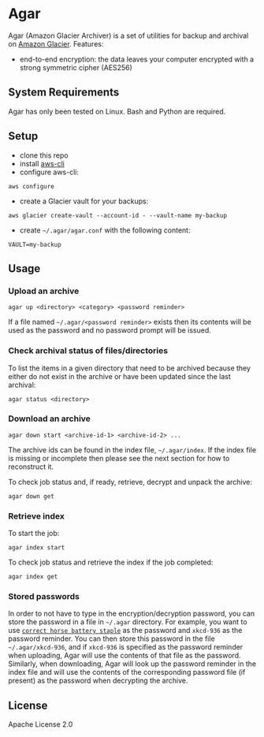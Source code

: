 Agar
====

Agar (Amazon Glacier Archiver) is a set of utilities for backup and archival on
[Amazon Glacier](https://aws.amazon.com/glacier/). Features:

* end-to-end encryption: the data leaves your computer encrypted with a strong
  symmetric cipher (AES256)

System Requirements
-------------------

Agar has only been tested on Linux. Bash and Python are required.

Setup
-----

* clone this repo
* install [aws-cli](https://aws.amazon.com/cli/)
* configure aws-cli: 

~~~
aws configure
~~~

* create a Glacier vault for your backups: 

~~~
aws glacier create-vault --account-id - --vault-name my-backup
~~~

* create `~/.agar/agar.conf` with the following content:

~~~
VAULT=my-backup
~~~

Usage
-----

### Upload an archive

~~~
agar up <directory> <category> <password reminder>
~~~

If a file named `~/.agar/<password reminder>` exists then its contents will 
be used as the password and no password prompt will be issued.

### Check archival status of files/directories

To list the items in a given directory that need to be archived because they
either do not exist in the archive or have been updated since the last archival:

~~~
agar status <directory>
~~~

### Download an archive

~~~
agar down start <archive-id-1> <archive-id-2> ...
~~~

The archive ids can be found in the index file, `~/.agar/index`. If the index file is missing or incomplete then please see the next section for how to reconstruct it.

To check job status and, if ready, retrieve, decrypt and unpack the archive:

~~~
agar down get
~~~

### Retrieve index

To start the job:

~~~
agar index start
~~~

To check job status and retrieve the index if the job completed:

~~~
agar index get
~~~

### Stored passwords

In order to not have to type in the encryption/decryption password, you can store the password in a file in `~/.agar` directory. For example, you want to use [`correct horse battery staple`](https://xkcd.com/936/) as the password and `xkcd-936` as the password reminder. You can then store this password in the file `~/.agar/xkcd-936`, and if `xkcd-936` is specified as the password reminder when uploading, Agar will use the contents of that file as the password. Similarly, when downloading, Agar will look up the password reminder in the index file and will use the contents of the corresponding password file (if present) as the password when decrypting the archive.


License
-------

Apache License 2.0
